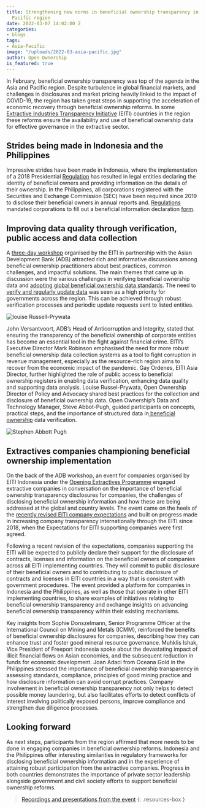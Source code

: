 ```yaml
---
title: Strengthening new norms in beneficial ownership transparency in Asia and the
  Pacific region
date: 2022-03-07 14:02:00 Z
categories:
- blogs
tags:
- Asia-Pacific
image: "/uploads/2022-03-asia-pacific.jpg"
author: Open Ownership
is_featured: true
---
```


In February, beneficial ownership transparency was top of the agenda in the Asia and Pacific region. Despite turbulence in global financial markets, and challenges in disclosures and market pricing heavily linked to the impact of COVID-19, the region has taken great steps in supporting the acceleration of economic recovery through beneficial ownership reforms. In some [Extractive Industries Transparency Initiative](https://eiti.org/) (EITI) countries in the region these reforms ensure the availability and use of beneficial ownership data for effective governance in the extractive sector.

## Strides being made in Indonesia and the Philippines

Impressive strides have been made in Indonesia, where the implementation of a 2018 Presidential [Regulation](https://eiti.esdm.go.id/en/perpres-13-2018/) has resulted in legal entities declaring the identity of beneficial owners and providing information on the details of their ownership. In the Philippines, all corporations registered with the Securities and Exchange Commission (SEC) have been required since 2019 to disclose their beneficial owners in annual reports and. [Regulations](https://www.sec.gov.ph/mc-2019/mc-no-15-s-2019-amendment-of-sec-memorandum-circular-no-17-series-of-2018-on-the-revision-of-the-general-information-sheet-gis-to-include-beneficial-ownership-information-2019-revisio/) mandated corporations to fill out a beneficial information declaration [form](https://www.sec.gov.ph/aml-cft/amf-forms/).

## Improving data quality through verification, public access and data collection

A [three-day workshop](https://events.development.asia/learning-events/regional-workshop-advancing-beneficial-ownership-transparency-asia-and-pacific) organised by the EITI in partnership with the Asian Development Bank (ADB) attracted rich and informative discussions among beneficial ownership practitioners about best practices, common challenges, and impactful solutions. The main themes that came up in discussion were the various challenges in verifying beneficial ownership data and [adopting global beneficial ownership data standards](https://events.development.asia/materials/20220222/bo-data-collection-disclosure-technical-practical-considerations). The need to [verify and regularly update data](https://events.development.asia/materials/20220223/beneficial-ownership-data-verification-key-concepts-practical-steps-and) was seen as a high priority for governments across the region. This can be achieved through robust verification processes and periodic update requests sent to listed entities.

![louise Russell-Prywata](/uploads/2022-03-asia-pacific-louise.jpg)

John Versantvoort, ADB’s Head of Anticorruption and Integrity, stated that ensuring the transparency of the beneficial ownership of corporate entities has become an essential tool in the fight against financial crime. EITI’s Executive Director Mark Robinson emphasised the need for more robust beneficial ownership data collection systems as a tool to fight corruption in revenue management, especially as the resource-rich region aims to recover from the economic impact of the pandemic. Gay Ordenes, EITI Asia Director, further highlighted the role of public access to beneficial ownership registers in enabling data verification, enhancing data quality and supporting data analysis. Louise Russel-Prywata, Open Ownership Director of Policy and Advocacy shared best practices for the collection and disclosure of beneficial ownership data. Open Ownership’s Data and Technology Manager, Steve Abbot-Pugh, guided participants on concepts, practical steps, and the importance of structured data in[ beneficial ownership](https://twitter.com/hashtag/beneficialownership?src=hashtag_click) data verification.

![Stephen Abbott Pugh](/uploads/2022-03-asia-pacific-stephen.jpg)

## Extractives companies championing beneficial ownership implementation

On the back of the ADB workshop, an event for companies organised by EITI Indonesia under the [Opening Extractives Programme](https://youtu.be/RCUeu1F7mJE) engaged extractive companies in conversation on the importance of beneficial ownership transparency disclosures for companies, the challenges of disclosing beneficial ownership information and how these are being addressed at the global and country levels. The event came on the heels of the [recently revised EITI company expectations](https://eiti.org/document/expectations-for-eiti-supporting-companies) and built on progress made in increasing company transparency internationally through the EITI since 2018, when the Expectations for EITI supporting companies were first agreed.

Following a recent revision of the expectations, companies supporting the EITI will be expected to publicly declare their support for the disclosure of contracts, licenses and information on the beneficial owners of companies across all EITI implementing countries. They will commit to public disclosure of their beneficial owners and to contributing to public disclosure of contracts and licenses in EITI countries in a way that is consistent with government procedures. The event provided a platform for companies in Indonesia and the Philippines, as well as those that operate in other EITI implementing countries, to share examples of initiatives relating to beneficial ownership transparency and exchange insights on advancing beneficial ownership transparency within their existing mechanisms.

Key insights from Sophie Donszelmann, Senior Programme Officer at the International Council on Mining and Metals (ICMM), reinforced the benefits of beneficial ownership disclosures for companies, describing how they can enhance trust and foster good mineral resource governance. Muhklis Ishak, Vice President of Freeport Indonesia spoke about the devastating impact of illicit financial flows on Asian economies, and the subsequent reduction in funds for economic development. Joan Adaci from Oceana Gold in the Philippines stressed the importance of beneficial ownership transparency in assessing standards, compliance, principles of good mining practice and how disclosure information can avoid corrupt practices. Company involvement in beneficial ownership transparency not only helps to detect possible money laundering, but also facilitates efforts to detect conflicts of interest involving politically exposed persons, improve compliance and strengthen due diligence processes.

## Looking forward

As next steps, participants from the region affirmed that more needs to be done in engaging companies in beneficial ownership reforms. Indonesia and the Philippines offer interesting similarities in regulatory frameworks for disclosing beneficial ownership information and in the experience of attaining robust participation from the extractive companies. Progress in both countries demonstrates the importance of private sector leadership alongside government and civil society efforts to support beneficial ownership reforms.

> [Recordings and presentations from the event](https://events.development.asia/learning-events/regional-workshop-advancing-beneficial-ownership-transparency-asia-and-pacific)
{: .resources-box }